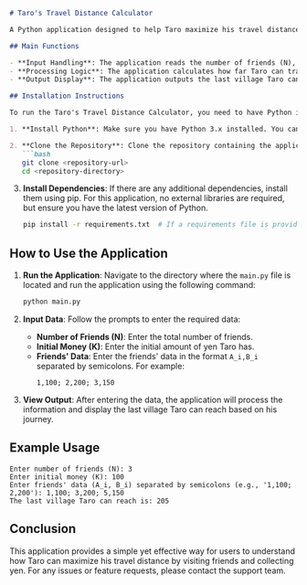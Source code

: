 ```markdown
# Taro's Travel Distance Calculator

A Python application designed to help Taro maximize his travel distance by strategically visiting friends who provide yen while considering the constraints of his journey.

## Main Functions

- **Input Handling**: The application reads the number of friends (N), the initial amount of yen (K), and a list of pairs representing each friend's village number (A_i) and the amount of yen they provide (B_i).
- **Processing Logic**: The application calculates how far Taro can travel by visiting friends in ascending order of their village numbers, ensuring he maximizes his travel distance based on the yen received.
- **Output Display**: The application outputs the last village Taro can reach based on his journey.

## Installation Instructions

To run the Taro's Travel Distance Calculator, you need to have Python installed on your machine. Follow these steps to set up the environment:

1. **Install Python**: Make sure you have Python 3.x installed. You can download it from [python.org](https://www.python.org/downloads/).

2. **Clone the Repository**: Clone the repository containing the application files.
   ```bash
   git clone <repository-url>
   cd <repository-directory>
   ```

3. **Install Dependencies**: If there are any additional dependencies, install them using pip. For this application, no external libraries are required, but ensure you have the latest version of Python.
   ```bash
   pip install -r requirements.txt  # If a requirements file is provided
   ```

## How to Use the Application

1. **Run the Application**: Navigate to the directory where the `main.py` file is located and run the application using the following command:
   ```bash
   python main.py
   ```

2. **Input Data**: Follow the prompts to enter the required data:
   - **Number of Friends (N)**: Enter the total number of friends.
   - **Initial Money (K)**: Enter the initial amount of yen Taro has.
   - **Friends' Data**: Enter the friends' data in the format `A_i,B_i` separated by semicolons. For example:
     ```
     1,100; 2,200; 3,150
     ```

3. **View Output**: After entering the data, the application will process the information and display the last village Taro can reach based on his journey.

## Example Usage

```
Enter number of friends (N): 3
Enter initial money (K): 100
Enter friends' data (A_i, B_i) separated by semicolons (e.g., '1,100; 2,200'): 1,100; 3,200; 5,150
The last village Taro can reach is: 205
```

## Conclusion

This application provides a simple yet effective way for users to understand how Taro can maximize his travel distance by visiting friends and collecting yen. For any issues or feature requests, please contact the support team.

```
